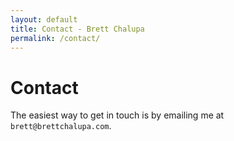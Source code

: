```yaml
---
layout: default
title: Contact - Brett Chalupa
permalink: /contact/
---
```


# Contact

The easiest way to get in touch is by emailing me at `brett@brettchalupa.com`.
